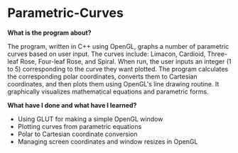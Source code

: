 # Parametric-Curves

**What is the program about?**


The program, written in C++ using OpenGL, graphs a number of parametric curves based on user input. The curves include: Limacon, Cardioid, Three-leaf Rose, Four-leaf Rose, and Spiral. When run, the user inputs an integer (1 to 5) corresponding to the curve they want plotted. The program calculates the corresponding polar coordinates, converts them to Cartesian coordinates, and then plots them using OpenGL's line drawing routine. It graphically visualizes mathematical equations and parametric forms.

**What have I done and what have I learned?**


- Using GLUT for making a simple OpenGL window
- Plotting curves from parametric equations
- Polar to Cartesian coordinate conversion
- Managing screen coordinates and window resizes in OpenGL

